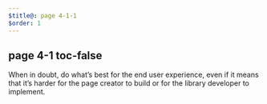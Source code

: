 ```yaml
---
$title@: page 4-1-1
$order: 1
---
```


## page 4-1 toc-false

When in doubt, do what’s best for the end user experience, even if it means that it’s harder for the page creator to build or for the library developer to implement.
